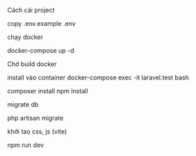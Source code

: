 Cách cài project

copy .env.example .env

chạy docker 

docker-compose up -d

Chờ build docker 

install vào container
docker-compose exec -it laravel.test bash

composer install
npm install

migrate db

php artisan migrate

khởi taọ css, js (vite)

npm run dev



